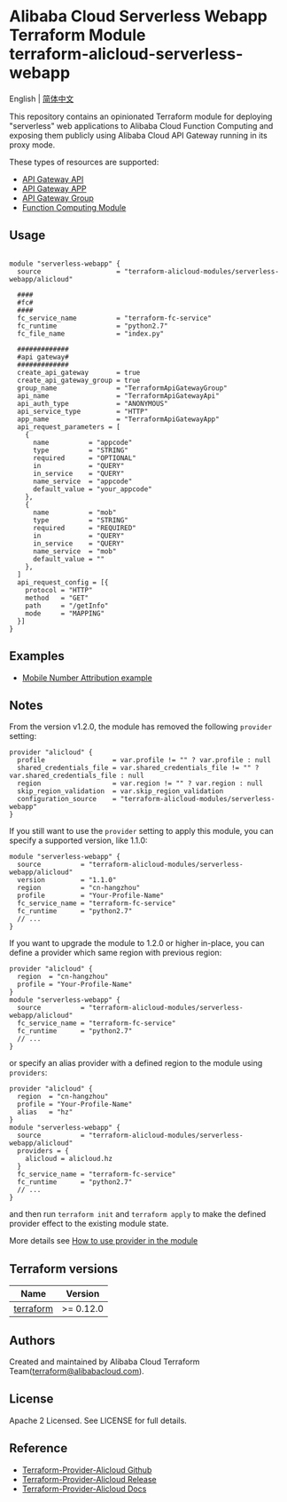Alibaba Cloud Serverless Webapp Terraform Module  
terraform-alicloud-serverless-webapp
=====================================================================

English | [简体中文](https://github.com/terraform-alicloud-modules/terraform-alicloud-serverless-webapp/blob/master/README-CN.md)

This repository contains an opinionated Terraform module for deploying "serverless" web applications to Alibaba Cloud Function Computing and exposing them publicly using Alibaba Cloud API Gateway running in its proxy mode.

These types of resources are supported:

* [API Gateway API](https://www.terraform.io/docs/providers/alicloud/r/api_gateway_api.html)
* [API Gateway APP](https://www.terraform.io/docs/providers/alicloud/r/api_gateway_app.html)
* [API Gateway Group](https://www.terraform.io/docs/providers/alicloud/r/api_gateway_group.html)
* [Function Computing Module](https://registry.terraform.io/modules/terraform-alicloud-modules/fc/alicloud)

## Usage

```hcl

module "serverless-webapp" {
  source                   = "terraform-alicloud-modules/serverless-webapp/alicloud"
  
  ####
  #fc#
  ####
  fc_service_name          = "terraform-fc-service"
  fc_runtime               = "python2.7"
  fc_file_name             = "index.py"
  
  #############
  #api gateway#
  #############
  create_api_gateway       = true
  create_api_gateway_group = true
  group_name               = "TerraformApiGatewayGroup"
  api_name                 = "TerraformApiGatewayApi"
  api_auth_type            = "ANONYMOUS"
  api_service_type         = "HTTP"
  app_name                 = "TerraformApiGatewayApp"
  api_request_parameters = [
    {
      name          = "appcode"
      type          = "STRING"
      required      = "OPTIONAL"
      in            = "QUERY"
      in_service    = "QUERY"
      name_service  = "appcode"
      default_value = "your_appcode"
    },
    {
      name          = "mob"
      type          = "STRING"
      required      = "REQUIRED"
      in            = "QUERY"
      in_service    = "QUERY"
      name_service  = "mob"
      default_value = ""
    },
  ]
  api_request_config = [{
    protocol = "HTTP"
    method   = "GET"
    path     = "/getInfo"
    mode     = "MAPPING"
  }]
}
```

## Examples

* [Mobile Number Attribution example](https://github.com/terraform-alicloud-modules/terraform-alicloud-serverless-webapp/tree/master/examples/cell-phone-number-querying)

## Notes
From the version v1.2.0, the module has removed the following `provider` setting:

```hcl
provider "alicloud" {
  profile                 = var.profile != "" ? var.profile : null
  shared_credentials_file = var.shared_credentials_file != "" ? var.shared_credentials_file : null
  region                  = var.region != "" ? var.region : null
  skip_region_validation  = var.skip_region_validation
  configuration_source    = "terraform-alicloud-modules/serverless-webapp"
}
```

If you still want to use the `provider` setting to apply this module, you can specify a supported version, like 1.1.0:

```hcl
module "serverless-webapp" {
  source          = "terraform-alicloud-modules/serverless-webapp/alicloud"
  version         = "1.1.0"
  region          = "cn-hangzhou"
  profile         = "Your-Profile-Name"
  fc_service_name = "terraform-fc-service"
  fc_runtime      = "python2.7"
  // ...
}
```

If you want to upgrade the module to 1.2.0 or higher in-place, you can define a provider which same region with
previous region:

```hcl
provider "alicloud" {
  region  = "cn-hangzhou"
  profile = "Your-Profile-Name"
}
module "serverless-webapp" {
  source          = "terraform-alicloud-modules/serverless-webapp/alicloud"
  fc_service_name = "terraform-fc-service"
  fc_runtime      = "python2.7"
  // ...
}
```
or specify an alias provider with a defined region to the module using `providers`:

```hcl
provider "alicloud" {
  region  = "cn-hangzhou"
  profile = "Your-Profile-Name"
  alias   = "hz"
}
module "serverless-webapp" {
  source          = "terraform-alicloud-modules/serverless-webapp/alicloud"
  providers = {
    alicloud = alicloud.hz
  }
  fc_service_name = "terraform-fc-service"
  fc_runtime      = "python2.7"
  // ...
}
```

and then run `terraform init` and `terraform apply` to make the defined provider effect to the existing module state.

More details see [How to use provider in the module](https://www.terraform.io/docs/language/modules/develop/providers.html#passing-providers-explicitly)

## Terraform versions

| Name | Version |
|------|---------|
| <a name="requirement_terraform"></a> [terraform](#requirement\_terraform) | >= 0.12.0 |

Authors
-------
Created and maintained by Alibaba Cloud Terraform Team(terraform@alibabacloud.com).

License
----
Apache 2 Licensed. See LICENSE for full details.

Reference
---------
* [Terraform-Provider-Alicloud Github](https://github.com/terraform-providers/terraform-provider-alicloud)
* [Terraform-Provider-Alicloud Release](https://releases.hashicorp.com/terraform-provider-alicloud/)
* [Terraform-Provider-Alicloud Docs](https://www.terraform.io/docs/providers/alicloud/index.html)